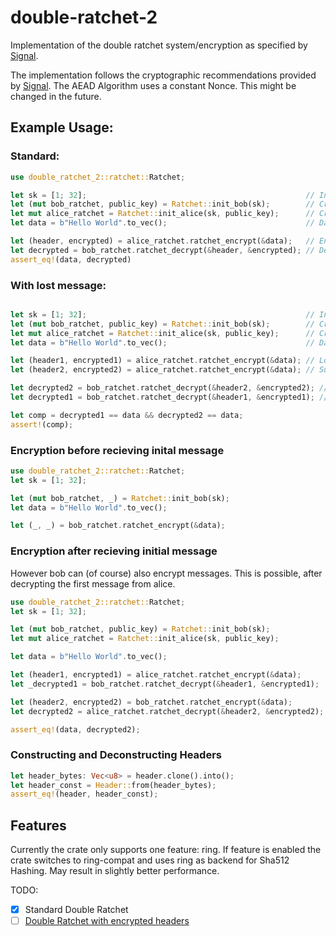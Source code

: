# double-ratchet-2

Implementation of the double ratchet system/encryption as specified by [Signal][1].

The implementation follows the cryptographic recommendations provided by [Signal][2].
The AEAD Algorithm uses a constant Nonce. This might be changed in the future.

## Example Usage:

### Standard:
```rust
use double_ratchet_2::ratchet::Ratchet;

let sk = [1; 32];                                                 // Initial Key created by a symmetric key agreement protocol
let (mut bob_ratchet, public_key) = Ratchet::init_bob(sk);        // Creating Bobs Ratchet (returns Bobs PublicKey)
let mut alice_ratchet = Ratchet::init_alice(sk, public_key);      // Creating Alice Ratchet with Bobs PublicKey
let data = b"Hello World".to_vec();                               // Data to be encrypted

let (header, encrypted) = alice_ratchet.ratchet_encrypt(&data);   // Encrypting message with Alice Ratchet (Alice always needs to send the first message)
let decrypted = bob_ratchet.ratchet_decrypt(&header, &encrypted); // Decrypt message with Bobs Ratchet
assert_eq!(data, decrypted)
```

### With lost message:
```rust

let sk = [1; 32];                                                 // Initial Key created by a symmetric key agreement protocol
let (mut bob_ratchet, public_key) = Ratchet::init_bob(sk);        // Creating Bobs Ratchet (returns Bobs PublicKey)
let mut alice_ratchet = Ratchet::init_alice(sk, public_key);      // Creating Alice Ratchet with Bobs PublicKey
let data = b"Hello World".to_vec();                               // Data to be encrypted

let (header1, encrypted1) = alice_ratchet.ratchet_encrypt(&data); // Lost message
let (header2, encrypted2) = alice_ratchet.ratchet_encrypt(&data); // Successful message

let decrypted2 = bob_ratchet.ratchet_decrypt(&header2, &encrypted2); // Decrypting second message first
let decrypted1 = bob_ratchet.ratchet_decrypt(&header1, &encrypted1); // Decrypting latter message

let comp = decrypted1 == data && decrypted2 == data;
assert!(comp);
```

### Encryption before recieving inital message

```rust
use double_ratchet_2::ratchet::Ratchet;
let sk = [1; 32];

let (mut bob_ratchet, _) = Ratchet::init_bob(sk);
let data = b"Hello World".to_vec();

let (_, _) = bob_ratchet.ratchet_encrypt(&data);
```

### Encryption after recieving initial message
However bob can (of course) also encrypt messages. This is possible, after decrypting the first message from alice.

```rust
use double_ratchet_2::ratchet::Ratchet;
let sk = [1; 32];

let (mut bob_ratchet, public_key) = Ratchet::init_bob(sk);
let mut alice_ratchet = Ratchet::init_alice(sk, public_key);

let data = b"Hello World".to_vec();

let (header1, encrypted1) = alice_ratchet.ratchet_encrypt(&data);
let _decrypted1 = bob_ratchet.ratchet_decrypt(&header1, &encrypted1);

let (header2, encrypted2) = bob_ratchet.ratchet_encrypt(&data);
let decrypted2 = alice_ratchet.ratchet_decrypt(&header2, &encrypted2);

assert_eq!(data, decrypted2);
```
### Constructing and Deconstructing Headers

```rust
let header_bytes: Vec<u8> = header.clone().into();
let header_const = Header::from(header_bytes);
assert_eq!(header, header_const);
```

## Features

Currently the crate only supports one feature: ring. If feature is enabled the crate switches
to ring-compat and uses ring as backend for Sha512 Hashing. May result in slightly better performance.


TODO:
- [x] Standard Double Ratchet
- [ ] [Double Ratchet with encrypted headers][3]

[1]: https://signal.org/docs/specifications/doubleratchet/
[2]: https://signal.org/docs/specifications/doubleratchet/#recommended-cryptographic-algorithms
[3]: https://signal.org/docs/specifications/doubleratchet/#double-ratchet-with-header-encryption
